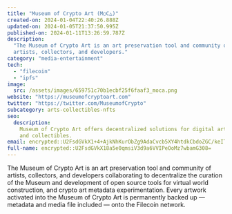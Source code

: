 ```yaml
---
title: "Museum of Crypto Art (M○C△)"
created-on: 2024-01-04T22:40:26.888Z
updated-on: 2024-01-05T21:37:50.995Z
published-on: 2024-01-11T13:26:59.787Z
description:
  "The Museum of Crypto Art is an art preservation tool and community of
  artists, collectors, and developers."
category: "media-entertainment"
tech:
  - "filecoin"
  - "ipfs"
image:
  src: /assets/images/659751c70b1ecbf25f6faaf3_moca.png
website: "https://museumofcryptoart.com"
twitter: "https://twitter.com/MuseumofCrypto"
subcategory: arts-collectibles-nfts
seo:
  description:
    Museum of Crypto Art offers decentralized solutions for digital art
    and collectibles.
email: encrypted::U2FsdGVkX1+4+AjkNhKurObZg9AdaCvcb5XY4htdkCbdoZGC/keIT8F1aeTcg51q
full-name: encrypted::U2FsdGVkX18a5e0qmsiV3d9a6VVIPeOoMz7wbamG308=
---
```


The Museum of Crypto Art is an art preservation tool and community of artists, collectors, and developers collaborating to decentralize the curation of the Museum and development of open source tools for virtual world construction, and crypto art metadata experimentation. Every artwork activated into the Museum of Crypto Art is permanently backed up — metadata and media file included — onto the Filecoin network.
